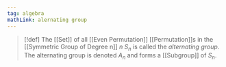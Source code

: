 ```yaml
---
tag: algebra
mathLink: alernating group
---
```

>[!def]
>The [[Set]] of all [[Even Permutation]] [[Permutation]]s in the [[Symmetric Group of Degree n]] $n$ $S_{n}$ is called the *alternating group*. The alternating group is denoted $A_{n}$ and forms a [[Subgroup]] of $S_{n}$.

